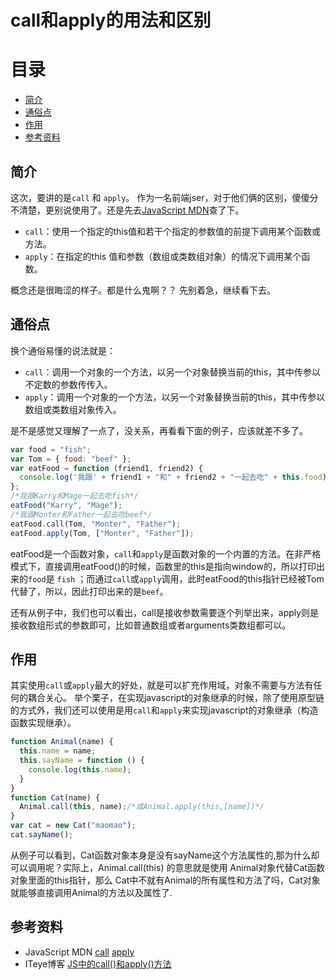 # call和apply的用法和区别

# 目录

* [简介](#简介)
* [通俗点](#通俗点)
* [作用](#作用)
* [参考资料](#参考资料)

## 简介

这次，要讲的是`call` 和 `apply`。 作为一名前端jser，对于他们俩的区别，傻傻分不清楚，更别说使用了。还是先去[JavaScript MDN](https://developer.mozilla.org/en-US/docs/Web/JavaScript/Reference)查了下。

* `call`：使用一个指定的this值和若干个指定的参数值的前提下调用某个函数或方法。
* `apply`：在指定的this 值和参数（数组或类数组对象）的情况下调用某个函数。   

概念还是很晦涩的样子。都是什么鬼啊？？ 先别着急，继续看下去。 

## 通俗点

换个通俗易懂的说法就是：

* `call`：调用一个对象的一个方法，以另一个对象替换当前的this，其中传参以不定数的参数传传入。
* `apply`：调用一个对象的一个方法，以另一个对象替换当前的this，其中传参以数组或类数组对象传入。   


是不是感觉又理解了一点了，没关系，再看看下面的例子，应该就差不多了。

```javascript
var food = "fish";
var Tom = { food: "beef" };
var eatFood = function (friend1, friend2) {
  console.log('我跟' + friend1 + "和" + friend2 + "一起去吃" + this.food);
};
/*我跟Karry和Mage一起去吃fish*/
eatFood("Karry", "Mage");
/*我跟Monter和Father一起去吃beef*/
eatFood.call(Tom, "Monter", "Father");
eatFood.apply(Tom, ["Monter", "Father"]);
```

eatFood是一个函数对象，`call`和`apply`是函数对象的一个内置的方法。在非严格模式下，直接调用eatFood()的时候，函数里的this是指向window的，所以打印出来的`food`是 `fish` ；而通过`call`或`apply`调用，此时eatFood的this指针已经被Tom代替了，所以，因此打印出来的是`beef`。  

还有从例子中，我们也可以看出，call是接收参数需要逐个列举出来，apply则是接收数组形式的参数即可，比如普通数组或者arguments类数组都可以。

## 作用

其实使用`call`或`apply`最大的好处，就是可以扩充作用域，对象不需要与方法有任何的耦合关心。
举个栗子，在实现javascript的对象继承的时候，除了使用原型链的方式外，我们还可以使用是用`call`和`apply`来实现javascript的对象继承（构造函数实现继承）。

```javascript
function Animal(name) {
  this.name = name;
  this.sayName = function () {
    console.log(this.name);
  }
}
function Cat(name) {
  Animal.call(this, name);/*或Animal.apply(this,[name])*/
}
var cat = new Cat("maomao");
cat.sayName();
```

从例子可以看到，Cat函数对象本身是没有sayName这个方法属性的,那为什么却可以调用呢？实际上，Animal.call(this) 的意思就是使用 Animal对象代替Cat函数对象里面的this指针，那么 Cat中不就有Animal的所有属性和方法了吗，Cat对象就能够直接调用Animal的方法以及属性了.

## 参考资料

* JavaScript MDN [call](https://developer.mozilla.org/zh-CN/docs/Web/JavaScript/Reference/Global_Objects/Function/call) [apply](https://developer.mozilla.org/zh-CN/docs/Web/JavaScript/Reference/Global_Objects/Function/apply)  
* ITeye博客 [JS中的call()和apply()方法](http://uule.iteye.com/blog/1158829)
